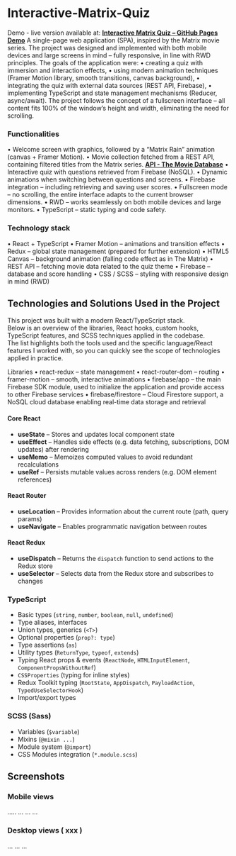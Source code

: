 # Interactive-Matrix-Quiz
Demo - live version available at:
[**Interactive Matrix Quiz – GitHub Pages Demo**](https://wojciechsadowskinwd.github.io/Interactive-Matrix-Quiz/)
A single-page web application (SPA), inspired by the Matrix movie series.
The project was designed and implemented with both mobile devices and large screens in mind – fully responsive, in line with RWD principles.
The goals of the application were:
•	creating a quiz with immersion and interaction effects,
•	using modern animation techniques (Framer Motion library, smooth transitions, canvas background),
•	integrating the quiz with external data sources (REST API, Firebase),
•	implementing TypeScript and state management mechanisms (Reducer, async/await).
The project follows the concept of a fullscreen interface – all content fits 100% of the window’s height and width, eliminating the need for scrolling.

### Functionalities
•	Welcome screen with graphics, followed by a “Matrix Rain” animation (canvas + Framer Motion).
•	Movie collection fetched from a REST API, containing filtered titles from the Matrix series. [**API - The Movie Database**](https://api.themoviedb.org)
•	Interactive quiz with questions retrieved from Firebase (NoSQL).
•	Dynamic animations when switching between questions and screens.
•	Firebase integration – including retrieving and saving user scores.
•	Fullscreen mode – no scrolling, the entire interface adapts to the current browser dimensions.
•	RWD – works seamlessly on both mobile devices and large monitors.
•	TypeScript – static typing and code safety.

### Technology stack
•	React + TypeScript
•	Framer Motion – animations and transition effects
•	Redux – global state management (prepared for further extension)
•	HTML5 Canvas – background animation (falling code effect as in The Matrix)
•	REST API – fetching movie data related to the quiz theme
•	Firebase – database and score handling
•	CSS / SCSS – styling with responsive design in mind (RWD)

## Technologies and Solutions Used in the Project
This project was built with a modern React/TypeScript stack.  
Below is an overview of the libraries, React hooks, custom hooks, TypeScript features, and SCSS techniques applied in the codebase.  
The list highlights both the tools used and the specific language/React features I worked with, so you can quickly see the scope of technologies applied in practice.

Libraries
•	react-redux – state management
•	react-router-dom – routing
•	framer-motion – smooth, interactive animations
•	firebase/app – the main Firebase SDK module, used to initialize the application and provide access to other Firebase services
•	firebase/firestore – Cloud Firestore support, a NoSQL cloud database enabling real-time data storage and retrieval

#### Core React
- **useState** – Stores and updates local component state  
- **useEffect** – Handles side effects (e.g. data fetching, subscriptions, DOM updates) after rendering  
- **useMemo** – Memoizes computed values to avoid redundant recalculations  
- **useRef** – Persists mutable values across renders (e.g. DOM element references)  

#### React Router
- **useLocation** – Provides information about the current route (path, query params)  
- **useNavigate** – Enables programmatic navigation between routes  

#### React Redux
- **useDispatch** – Returns the `dispatch` function to send actions to the Redux store  
- **useSelector** – Selects data from the Redux store and subscribes to changes  

### TypeScript
- Basic types (`string`, `number`, `boolean`, `null`, `undefined`)  
- Type aliases, interfaces  
- Union types, generics (`<T>`)  
- Optional properties (`prop?: type`)  
- Type assertions (`as`)  
- Utility types (`ReturnType`, `typeof`, `extends`)  
- Typing React props & events (`ReactNode`, `HTMLInputElement`, `ComponentPropsWithoutRef`)  
- `CSSProperties` (typing for inline styles)  
- Redux Toolkit typing (`RootState`, `AppDispatch`, `PayloadAction`, `TypedUseSelectorHook`)  
- Import/export types

### SCSS (Sass)
- Variables (`$variable`)  
- Mixins (`@mixin ...`)  
- Module system (`@import`)  
- CSS Modules integration (`*.module.scss`)  

## Screenshots
### Mobile views
….. … … …

### Desktop views ( xxx )
… … …
